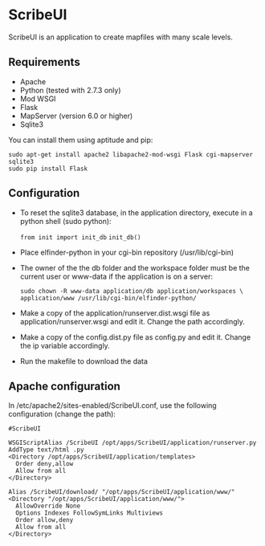 ScribeUI
=========

ScribeUI is an application to create mapfiles with many scale levels.

Requirements
------------
*   Apache
*   Python (tested with 2.7.3 only)
*   Mod WSGI
*   Flask
*   MapServer (version 6.0 or higher)
*   Sqlite3

You can install them using aptitude and pip:

    sudo apt-get install apache2 libapache2-mod-wsgi Flask cgi-mapserver sqlite3
    sudo pip install Flask

Configuration
-------------
 * To reset the sqlite3 database, in the application directory,
   execute in a python shell (sudo python):

    `from init import init_db`
    `init_db()`

 * Place elfinder-python in your cgi-bin repository (/usr/lib/cgi-bin)

 * The owner of the the db folder and the workspace folder must be the
   current user or www-data if the application is on a server:

    `sudo chown -R www-data application/db application/workspaces \`
    `application/www /usr/lib/cgi-bin/elfinder-python/`

 * Make a copy of the application/runserver.dist.wsgi file as
   application/runserver.wsgi and edit it. Change the path accordingly.

 * Make a copy of the config.dist.py file as config.py and edit it. Change the
   ip variable accordingly.

 * Run the makefile to download the data


Apache configuration
--------------------
In /etc/apache2/sites-enabled/ScribeUI.conf, use the following configuration
(change the path):

    #ScribeUI     
    
    WSGIScriptAlias /ScribeUI /opt/apps/ScribeUI/application/runserver.py
    AddType text/html .py
    <Directory /opt/apps/ScribeUI/application/templates>
      Order deny,allow
      Allow from all
    </Directory>

    Alias /ScribeUI/download/ "/opt/apps/ScribeUI/application/www/"
    <Directory "/opt/apps/ScribeUI/application/www/">
      AllowOverride None
      Options Indexes FollowSymLinks Multiviews
      Order allow,deny
      Allow from all
    </Directory>

